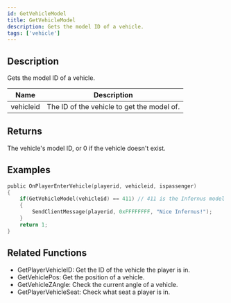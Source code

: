 ```yaml
---
id: GetVehicleModel
title: GetVehicleModel
description: Gets the model ID of a vehicle.
tags: ['vehicle']
---
```


<TagLinks />

## Description

Gets the model ID of a vehicle.


| Name | Description |
|------|-------------|
|vehicleid | The ID of the vehicle to get the model of.|


## Returns

The vehicle's model ID, or 0 if the vehicle doesn't exist.


## Examples


```c
public OnPlayerEnterVehicle(playerid, vehicleid, ispassenger)
{
    if(GetVehicleModel(vehicleid) == 411) // 411 is the Infernus model
    {
        SendClientMessage(playerid, 0xFFFFFFFF, "Nice Infernus!");
    }
    return 1;
}
```


## Related Functions


-  GetPlayerVehicleID: Get the ID of the vehicle the player is in.
-  GetVehiclePos: Get the position of a vehicle.
-  GetVehicleZAngle: Check the current angle of a vehicle.
-  GetPlayerVehicleSeat: Check what seat a player is in.